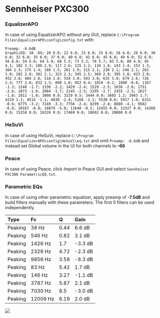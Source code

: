 # Sennheiser PXC300

### EqualizerAPO
In case of using EqualizerAPO without any GUI, replace `C:\Program Files\EqualizerAPO\config\config.txt`
with:
```
Preamp: -6.6dB
GraphicEQ: 10 -84; 20 6.0; 22 6.0; 23 6.0; 25 6.0; 26 6.0; 28 6.0; 30 6.0; 32 6.0; 35 6.0; 37 6.0; 40 6.0; 42 6.0; 45 6.0; 49 6.0; 52 6.0; 56 6.0; 59 6.0; 64 5.9; 68 5.5; 73 5.3; 78 5.7; 83 5.8; 89 4.9; 95 4.1; 102 3.3; 109 2.9; 117 2.6; 125 2.2; 134 1.8; 143 1.4; 153 1.3; 164 1.3; 175 1.4; 188 1.5; 201 1.9; 215 2.1; 230 2.1; 246 2.1; 263 1.9; 282 2.0; 301 2.1; 323 2.3; 345 2.5; 369 2.8; 395 2.8; 423 2.8; 452 2.8; 484 2.8; 518 2.8; 554 3.0; 593 3.0; 635 3.0; 679 2.6; 726 2.3; 777 2.0; 832 1.5; 890 1.0; 952 0.4; 1019 -0.2; 1090 -0.8; 1167 -1.3; 1248 -1.7; 1336 -2.2; 1429 -2.4; 1529 -2.5; 1636 -2.6; 1751 -2.6; 1873 -1.6; 2004 -1.7; 2145 -2.5; 2295 -2.7; 2455 -2.5; 2627 -1.8; 2811 -1.0; 3008 0.0; 3219 0.5; 3444 0.9; 3685 1.2; 3943 1.7; 4219 1.1; 4514 -1.1; 4830 -2.4; 5168 -1.1; 5530 0.6; 5917 1.0; 6331 -0.6; 6775 -3.2; 7249 -3.3; 7756 -2.4; 8299 -2.4; 8880 -4.1; 9502 -6.8; 10167 -8.0; 10879 -5.0; 11640 -0.2; 12455 0.0; 13327 0.0; 14260 0.0; 15258 0.0; 16326 0.0; 17469 0.0; 18692 0.0; 20000 0.0
```

### HeSuVi
In case of using HeSuVi, replace `C:\Program Files\EqualizerAPO\config\HeSuVi\eq.txt` and omit `Preamp:
-6.6dB` and instead set Global volume in the UI for both channels to **-66**

### Peace
In case of using Peace, click *Import* in Peace GUI and select `Sennheiser PXC300 ParametricEQ.txt`.

### Parametric EQs
In case of using other parametric equalizer, apply preamp of **-7.5dB** and build filters manually with
these parameters. The first 5 filters can be used independently.

| Type    | Fc       |    Q | Gain    |
|:--------|:---------|:-----|:--------|
| Peaking | 38 Hz    | 0.44 | 6.6 dB  |
| Peaking | 546 Hz   | 0.82 | 3.1 dB  |
| Peaking | 1426 Hz  | 1.7  | -3.3 dB |
| Peaking | 2326 Hz  | 4.72 | -2.3 dB |
| Peaking | 9856 Hz  | 3.58 | -8.3 dB |
| Peaking | 83 Hz    | 5.42 | 1.7 dB  |
| Peaking | 146 Hz   | 3.27 | -1.1 dB |
| Peaking | 3787 Hz  | 5.87 | 2.1 dB  |
| Peaking | 7030 Hz  | 8.5  | -3.0 dB |
| Peaking | 12009 Hz | 6.19 | 2.0 dB  |

![](https://raw.githubusercontent.com/jaakkopasanen/AutoEq/master/results/headphonecom/sbaf-serious/Sennheiser%20PXC300/Sennheiser%20PXC300.png)